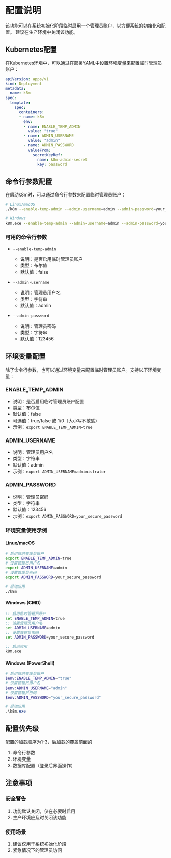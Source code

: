 # 配置说明
该功能可以在系统初始化阶段临时启用一个管理员账户，以方便系统的初始化和配置。
建议在生产环境中关闭该功能。

## Kubernetes配置

在Kubernetes环境中，可以通过在部署YAML中设置环境变量来配置临时管理员账户：

```yaml
apiVersion: apps/v1
kind: Deployment
metadata:
  name: k8m
spec:
  template:
    spec:
      containers:
      - name: k8m
        env:
        - name: ENABLE_TEMP_ADMIN
          value: "true"
        - name: ADMIN_USERNAME
          value: "admin"
        - name: ADMIN_PASSWORD
          valueFrom:
            secretKeyRef:
              name: k8m-admin-secret
              key: password
```

## 命令行参数配置

在启动k8m时，可以通过命令行参数来配置临时管理员账户：

```bash
# Linux/macOS
./k8m --enable-temp-admin --admin-username=admin --admin-password=your_secure_password

# Windows
k8m.exe --enable-temp-admin --admin-username=admin --admin-password=your_secure_password
```

### 可用的命令行参数

- `--enable-temp-admin`
  - 说明：是否启用临时管理员账户
  - 类型：布尔值
  - 默认值：false

- `--admin-username`
  - 说明：管理员用户名
  - 类型：字符串
  - 默认值：admin

- `--admin-password`
  - 说明：管理员密码
  - 类型：字符串
  - 默认值：123456

## 环境变量配置

除了命令行参数，也可以通过环境变量来配置临时管理员账户。支持以下环境变量：

### ENABLE_TEMP_ADMIN
- 说明：是否启用临时管理员账户配置
- 类型：布尔值
- 默认值：false
- 可选值：true/false 或 1/0（大小写不敏感）
- 示例：`export ENABLE_TEMP_ADMIN=true`

### ADMIN_USERNAME
- 说明：管理员用户名
- 类型：字符串
- 默认值：admin
- 示例：`export ADMIN_USERNAME=administrator`

### ADMIN_PASSWORD
- 说明：管理员密码
- 类型：字符串
- 默认值：123456
- 示例：`export ADMIN_PASSWORD=your_secure_password`

### 环境变量使用示例

#### Linux/macOS
```bash
# 启用临时管理员账户
export ENABLE_TEMP_ADMIN=true
# 设置管理员用户名
export ADMIN_USERNAME=admin
# 设置管理员密码
export ADMIN_PASSWORD=your_secure_password

# 启动应用
./k8m
```

#### Windows (CMD)
```cmd
:: 启用临时管理员账户
set ENABLE_TEMP_ADMIN=true
:: 设置管理员用户名
set ADMIN_USERNAME=admin
:: 设置管理员密码
set ADMIN_PASSWORD=your_secure_password

:: 启动应用
k8m.exe
```

#### Windows (PowerShell)
```powershell
# 启用临时管理员账户
$env:ENABLE_TEMP_ADMIN="true"
# 设置管理员用户名
$env:ADMIN_USERNAME="admin"
# 设置管理员密码
$env:ADMIN_PASSWORD="your_secure_password"

# 启动应用
.\k8m.exe
```

## 配置优先级

配置的加载顺序为1-3，后加载的覆盖前面的
1. 命令行参数
2. 环境变量
3. 数据库配置（登录后界面操作）

## 注意事项

### 安全警告
1. 功能默认关闭，仅在必要时启用
2. 生产环境应及时关闭该功能
### 使用场景
1. 建议仅用于系统初始化阶段
2. 紧急情况下的管理员访问